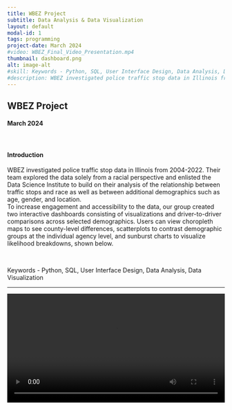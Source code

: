 ```yaml
---
title: WBEZ Project
subtitle: Data Analysis & Data Visualization
layout: default
modal-id: 1
tags: programming
project-date: March 2024
#video: WBEZ_Final_Video_Presentation.mp4
thumbnail: dashboard.png
alt: image-alt
#skill: Keywords - Python, SQL, User Interface Design, Data Analysis, Data Visualization
#description: WBEZ investigated police traffic stop data in Illinois from 2004-2022. Their team explored the data solely from a racial perspective and enlisted the Data Science Institute to build on their analysis of the relationship between traffic stops and race as well as between additional demographics such as age, gender, and location. <br> To increase engagement and accessibility to the data, our group created two interactive dashboards consisting of visualizations and driver-to-driver comparisons across selected demographics. Users can view choropleth maps to see county-level differences, scatterplots to contrast demographic groups at the individual agency level, and sunburst charts to visualize likelihood breakdowns, shown below.
---
```


<html>
<head>
    <meta name="viewport" content="width=device-width, initial-scale=1.0">
</head>
<body>
    <h2>WBEZ Project</h2>
    <h4>March 2024</h4>
    <br>
    <h4>Introduction</h4>
    <p>WBEZ investigated police traffic stop data in Illinois from 2004-2022. Their team explored the data solely from a racial perspective and enlisted the Data Science Institute to build on their analysis of the relationship between traffic stops and race as well as between additional demographics such as age, gender, and location. <br> To increase engagement and accessibility to the data, our group created two interactive dashboards consisting of visualizations and driver-to-driver comparisons across selected demographics. Users can view choropleth maps to see county-level differences, scatterplots to contrast demographic groups at the individual agency level, and sunburst charts to visualize likelihood breakdowns, shown below.</p>
    <br>
    <p>Keywords - Python, SQL, User Interface Design, Data Analysis, Data Visualization</p>
    <hr class="star-primary">
    <video width="100%" height="auto" controls>
        <source src="img/portfolio/WBEZ_Final_Video_Presentation.mp4" type="video/mp4">
        Your browser does not support the video tag.
    </video>
    <br>
    
</body>
</html>


